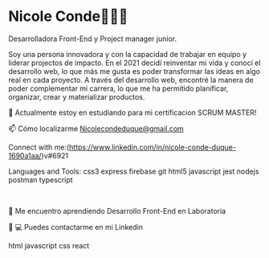 # Nicole Conde👩🏿‍💻

Desarrolladora Front-End y Project manager junior.

Soy una persona innovadora y con la capacidad de trabajar en equipo y liderar projectos de impacto. En el 2021 decidí reinventar mi vida y conocí el desarrollo web, lo que más me gusta es poder transformar las ideas en algo real en cada proyecto. A través del desarrollo web, encontré la manera de poder complementar mi carrera, lo que me ha permitido planificar, organizar, crear y materializar productos.

🌱 Actualmente estoy en estudiando para mi certificacion SCRUM MASTER!

📫 Cómo localizarme Nicolecondeduque@gmail.com

Connect with me:(https://www.linkedin.com/in/nicole-conde-duque-1690a1aa/)v#6921

Languages and Tools:
css3 express firebase git html5 javascript jest nodejs postman typescript

​

🌱 Me encuentro aprendiendo Desarrollo Front-End en Laboratoria

📱 💻 Puedes contactarme en mi Linkedin

​html javascript css react
